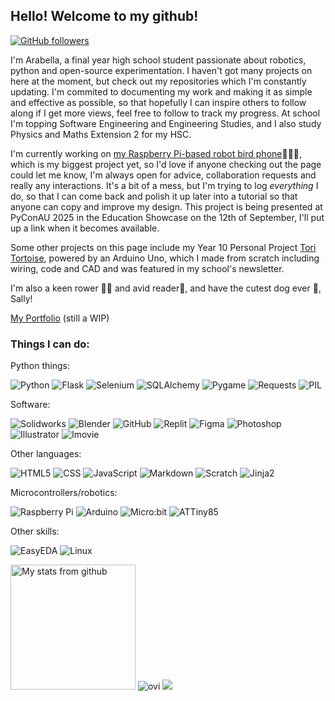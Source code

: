 ## Hello! Welcome to my github!
[![GitHub followers](https://img.shields.io/github/followers/boatartist?style=social)](https://github.com/boatartist) 

I'm Arabella, a final year high school student passionate about robotics, python and open-source experimentation. I haven't got many projects on here at the moment, but check out my repositories which I'm constantly updating. I'm commited to documenting my work and making it as simple and effective as possible, so that hopefully I can inspire others to follow along if I get more views, feel free to follow to track my progress. At school I'm topping Software Engineering and Engineering Studies, and I also study Physics and Maths Extension 2 for my HSC.

I'm currently working on [my Raspberry Pi-based robot bird phone](https://github.com/boatartist/Robo-spy-pigeon-phone)🦜🤖📱, which is my biggest project yet, so I'd love if anyone checking out the page could let me know, I'm always open for advice, collaboration requests and really any interactions. It's a bit of a mess, but I'm trying to log *everything* I do, so that I can come back and polish it up later into a tutorial so that anyone can copy and improve my design. This project is being presented at PyConAU 2025 in the Education Showcase on the 12th of September, I'll put up a link when it becomes available.

Some other projects on this page include my Year 10 Personal Project [Tori Tortoise](https://github.com/boatartist/Tori-Tortoise), powered by an Arduino Uno, which I made from scratch including wiring, code and CAD and was featured in my school's newsletter.

I'm also a keen rower 🚣‍♀️ and avid reader📕, and have the cutest dog ever 🐶, Sally! 

[My Portfolio](https://boatartist.github.io/portfolio/) (still a WIP)

### Things I can do:
Python things:

![Python](https://img.shields.io/badge/-Python-333333?style=flat&logo=python) ![Flask](https://img.shields.io/badge/-Flask-333333?style=flat&logo=flask) ![Selenium](https://img.shields.io/badge/-Selenium-333333?style=flat&logo=selenium) ![SQLAlchemy](https://img.shields.io/badge/-SQLAlchemy-333333?style=flat&logo=sqlalchemy) ![Pygame](https://img.shields.io/badge/-Pygame-333333?style=flat&logo=pygame) ![Requests](https://img.shields.io/badge/-Requests-333333?style=flat&logo=requests)  ![PIL](https://img.shields.io/badge/-PIL-333333?style=flat&logo=pil) 

Software:

![Solidworks](https://img.shields.io/badge/-Solidworks-333333?style=flat&logo=dassaultsystemes) ![Blender](https://img.shields.io/badge/-Blender-333333?style=flat&logo=blender) ![GitHub](https://img.shields.io/badge/-GitHub-333333?style=flat&logo=github) ![Replit](https://img.shields.io/badge/-Replit-333333?style=flat&logo=replit)  ![Figma](https://img.shields.io/badge/-Figma-333333?style=flat&logo=figma) ![Photoshop](https://img.shields.io/badge/-Photoshop-333333?style=flat&logo=photoshop) ![Illustrator](https://img.shields.io/badge/-Illustrator-333333?style=flat&logo=illustrator) ![Imovie](https://img.shields.io/badge/-imovie-333333?style=flat&logo=imovie) 

Other languages:

![HTML5](https://img.shields.io/badge/-HTML5-333333?style=flat&logo=HTML5) ![CSS](https://img.shields.io/badge/-CSS-333333?style=flat&logo=CSS&logoColor=1572B6) ![JavaScript](https://img.shields.io/badge/-JavaScript-333333?style=flat&logo=javascript) ![Markdown](https://img.shields.io/badge/-Markdown-333333?style=flat&logo=markdown) ![Scratch](https://img.shields.io/badge/-Scratch-333333?style=flat&logo=scratch) ![Jinja2](https://img.shields.io/badge/-Jinja2-333333?style=flat&logo=jinja)

Microcontrollers/robotics:

![Raspberry Pi](https://img.shields.io/badge/-RaspberryPi-333333?style=flat&logo=raspberrypi) ![Arduino](https://img.shields.io/badge/-Arduino-333333?style=flat&logo=arduino) ![Micro:bit](https://img.shields.io/badge/-Microbit-333333?style=flat&logo=microbit)  ![ATTiny85](https://img.shields.io/badge/-ATTiny85-333333?style=flat&logo=attiny85) 
 
Other skills:
 
![EasyEDA](https://img.shields.io/badge/-EasyEDA-333333?style=flat&logo=easyeda)  ![Linux](https://img.shields.io/badge/-Linux-333333?style=flat&logo=linux)

<img src="https://github-readme-stats.vercel.app/api?username=boatartist&theme=buefy&show_icons=true" alt="My stats from github" data-canonical-src="https://github-readme-stats.vercel.app/api?username=boatartist&amp;theme=buefy&amp;show_icons=true" style="height: 200px;"> <img src="https://github-readme-stats.vercel.app/api/top-langs?username=boatartist&show_icons=true&locale=en&layout=compact&theme=light" alt="ovi" /> 
<img src="https://github-profile-trophy.vercel.app/?username=boatartist&no-bg=true" />
